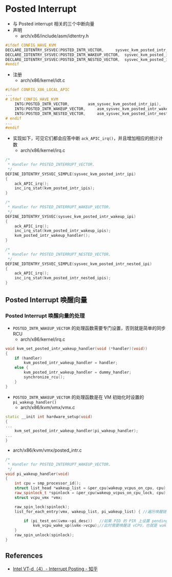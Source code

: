 # Posted Interrupt
* 与 Posted interrupt 相关的三个中断向量
* 声明
  * arch/x86/include/asm/idtentry.h
```cpp
#ifdef CONFIG_HAVE_KVM
DECLARE_IDTENTRY_SYSVEC(POSTED_INTR_VECTOR,     sysvec_kvm_posted_intr_ipi);
DECLARE_IDTENTRY_SYSVEC(POSTED_INTR_WAKEUP_VECTOR,  sysvec_kvm_posted_intr_wakeup_ipi);
DECLARE_IDTENTRY_SYSVEC(POSTED_INTR_NESTED_VECTOR,  sysvec_kvm_posted_intr_nested_ipi);
#endif
```
* 注册
  * arch/x86/kernel/idt.c
```cpp
#ifdef CONFIG_X86_LOCAL_APIC
...
# ifdef CONFIG_HAVE_KVM
    INTG(POSTED_INTR_VECTOR,        asm_sysvec_kvm_posted_intr_ipi),
    INTG(POSTED_INTR_WAKEUP_VECTOR,     asm_sysvec_kvm_posted_intr_wakeup_ipi),
    INTG(POSTED_INTR_NESTED_VECTOR,     asm_sysvec_kvm_posted_intr_nested_ipi),
# endif
...
#endif
```
* 实现如下，可见它们都会应答中断 `ack_APIC_irq()`，并且增加相应的统计计数
  * arch/x86/kernel/irq.c
```cpp
/*
 * Handler for POSTED_INTERRUPT_VECTOR.
 */
DEFINE_IDTENTRY_SYSVEC_SIMPLE(sysvec_kvm_posted_intr_ipi)
{
    ack_APIC_irq();
    inc_irq_stat(kvm_posted_intr_ipis);
}

/*
 * Handler for POSTED_INTERRUPT_WAKEUP_VECTOR.
 */
DEFINE_IDTENTRY_SYSVEC(sysvec_kvm_posted_intr_wakeup_ipi)
{
    ack_APIC_irq();
    inc_irq_stat(kvm_posted_intr_wakeup_ipis);
    kvm_posted_intr_wakeup_handler();
}

/*
 * Handler for POSTED_INTERRUPT_NESTED_VECTOR.
 */
DEFINE_IDTENTRY_SYSVEC_SIMPLE(sysvec_kvm_posted_intr_nested_ipi)
{
    ack_APIC_irq();
    inc_irq_stat(kvm_posted_intr_nested_ipis);
}
```

## Posted Interrupt 唤醒向量

### Posted Interrupt 唤醒向量的处理
* `POSTED_INTR_WAKEUP_VECTOR` 的处理函数需要专门设置，否则就是简单的同步 RCU
  * arch/x86/kernel/irq.c
```cpp
void kvm_set_posted_intr_wakeup_handler(void (*handler)(void))
{
    if (handler)
        kvm_posted_intr_wakeup_handler = handler;
    else {
        kvm_posted_intr_wakeup_handler = dummy_handler;
        synchronize_rcu();
    }
}
```
* `POSTED_INTR_WAKEUP_VECTOR` 的处理函数是在 VM 初始化时设置的 `pi_wakeup_handler()`
  * arch/x86/kvm/vmx/vmx.c
```cpp
static __init int hardware_setup(void)
{
...
    kvm_set_posted_intr_wakeup_handler(pi_wakeup_handler);
...
}
```
* arch/x86/kvm/vmx/posted_intr.c
```cpp
/*
 * Handler for POSTED_INTERRUPT_WAKEUP_VECTOR.
 */
void pi_wakeup_handler(void)
{
    int cpu = smp_processor_id();
    struct list_head *wakeup_list = &per_cpu(wakeup_vcpus_on_cpu, cpu); //得到 per CPU 的唤醒链表
    raw_spinlock_t *spinlock = &per_cpu(wakeup_vcpus_on_cpu_lock, cpu);
    struct vcpu_vmx *vmx;

    raw_spin_lock(spinlock);
    list_for_each_entry(vmx, wakeup_list, pi_wakeup_list) { //遍历唤醒链表上的 vCPU

        if (pi_test_on(&vmx->pi_desc))   //如果 PID 的 PIR 上设置 pending 的中断
            kvm_vcpu_wake_up(&vmx->vcpu);//此时需要唤醒该 vCPU，也就是 wake_up_process() vCPU thread
    }
    raw_spin_unlock(spinlock);
}
```

## References
* [Intel VT-d（4）- Interrupt Posting - 知乎](https://zhuanlan.zhihu.com/p/51018597)